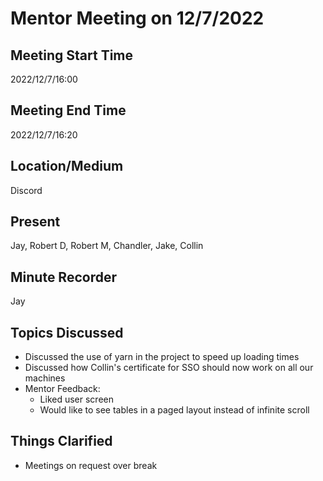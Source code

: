 # Mentor Meeting on 12/7/2022

## Meeting Start Time

2022/12/7/16:00

## Meeting End Time

2022/12/7/16:20

## Location/Medium

Discord

## Present

Jay, Robert D, Robert M, Chandler, Jake, Collin

## Minute Recorder

Jay

## Topics Discussed

* Discussed the use of yarn in the project to speed up loading times
* Discussed how Collin's certificate for SSO should now work on all our machines
* Mentor Feedback:
    * Liked user screen
    * Would like to see tables in a paged layout instead of infinite scroll

## Things Clarified

* Meetings on request over break
